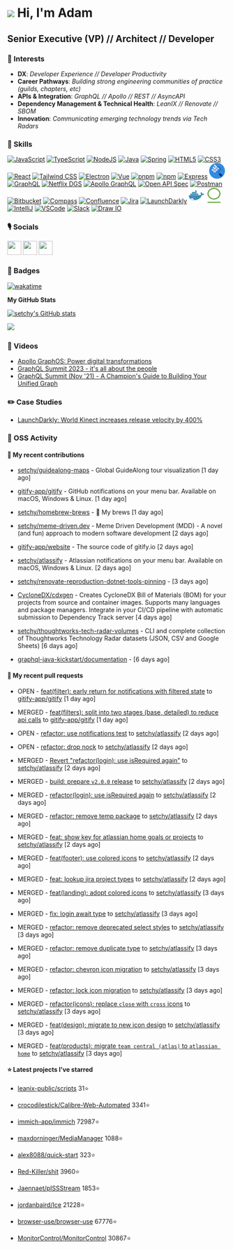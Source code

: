 ![](https://user-images.githubusercontent.com/18350557/176309783-0785949b-9127-417c-8b55-ab5a4333674e.gif) Hi, I'm Adam
============================================================================================================================

Senior Executive (VP) // Architect // Developer
-----------------------------------------------

### 🔭 Interests

- **DX**: *Developer Experience // Developer Productivity*
- **Career Pathways**: *Building strong engineering communities of practice (guilds, chapters, etc)*
- **APIs & Integration**: *GraphQL // Apollo // REST // AsyncAPI*
- **Dependency Management & Technical Health**: *LeanIX // Renovate // SBOM*
- **Innovation**: *Communicating emerging technology trends via Tech Radars*

### 💪 Skills

<p align="left">
  <a href="https://developer.mozilla.org/en-US/docs/Web/JavaScript" target="_blank" rel="noreferrer"><img src="https://raw.githubusercontent.com/danielcranney/readme-generator/main/public/icons/skills/javascript-colored.svg" width="36" height="36" alt="JavaScript" /></a>
  <a href="https://www.typescriptlang.org/" target="_blank" rel="noreferrer"><img src="https://raw.githubusercontent.com/danielcranney/readme-generator/main/public/icons/skills/typescript-colored.svg" width="36" height="36" alt="TypeScript" /></a>
  <a href="https://nodejs.org/en/" target="_blank" rel="noreferrer"><img src="https://raw.githubusercontent.com/danielcranney/readme-generator/main/public/icons/skills/nodejs-colored.svg" width="36" height="36" alt="NodeJS" /></a>
  <a href="https://www.oracle.com/java/" target="_blank" rel="noreferrer"><img src="https://raw.githubusercontent.com/danielcranney/readme-generator/main/public/icons/skills/java-colored.svg" width="36" height="36" alt="Java" /></a>
  <a href="https://spring.io/" target="_blank" rel="noreferrer"><img src="https://cdn.worldvectorlogo.com/logos/spring-3.svg" width="36" height="36" alt="Spring" /></a> 
  <a href="https://developer.mozilla.org/en-US/docs/Glossary/HTML5" target="_blank" rel="noreferrer"><img src="https://raw.githubusercontent.com/danielcranney/readme-generator/main/public/icons/skills/html5-colored.svg" width="36" height="36" alt="HTML5" /></a>
  <a href="https://www.w3.org/TR/CSS/#css" target="_blank" rel="noreferrer"><img src="https://raw.githubusercontent.com/danielcranney/readme-generator/main/public/icons/skills/css3-colored.svg" width="36" height="36" alt="CSS3" /></a>
  <a href="https://react.dev/" target="_blank" rel="noreferrer"><img src="https://cdn.worldvectorlogo.com/logos/react-2.svg" width="36" height="36" alt="React" /></a>
  <a href="https://tailwindcss.com/" target="_blank" rel="noreferrer"><img src="https://cdn.worldvectorlogo.com/logos/tailwind-css-2.svg" width="36" height="36" alt="Tailwind CSS" /></a>
  <a href="https://www.electronjs.org/" target="_blank" rel="noreferrer"><img src="https://cdn.worldvectorlogo.com/logos/electron-1.svg" width="36" height="36" alt="Electron" /></a>
  <a href="https://vuejs.org/" target="_blank" rel="noreferrer"><img src="https://cdn.worldvectorlogo.com/logos/vue-9.svg" width="36" height="36" alt="Vue" /></a>
  <a href="https://pnpm.io/" target="_blank" rel="noreferrer"><img src="https://encrypted-tbn0.gstatic.com/images?q=tbn:ANd9GcSGcwBnoTNg212cvEclMX-_qRw_P-_odFp3aafVal77Hg&s" width="36" height="36" alt="pnpm" /></a>
  <a href="https://www.npmjs.com/" target="_blank" rel="noreferrer"><img src="https://cdn.worldvectorlogo.com/logos/npm-square-red-1.svg" width="36" height="36" alt="npm" /></a>
  <a href="https://expressjs.com/" target="_blank" rel="noreferrer"><img src="https://raw.githubusercontent.com/danielcranney/readme-generator/main/public/icons/skills/express-colored.svg" width="36" height="36" alt="Express" /></a>
  <a href="https://docs.renovatebot.com/" target="_blank" rel="noreferrer"><img src="https://raw.githubusercontent.com/renovatebot/renovate/refs/heads/main/docs/usage/assets/images/logo.png" width="36" height="36" alt="Renovate" /></a>
  <a href="https://graphql.org/" target="_blank" rel="noreferrer"><img src="https://raw.githubusercontent.com/danielcranney/readme-generator/main/public/icons/skills/graphql-colored.svg" width="36" height="36" alt="GraphQL" /></a>
  <a href="https://netflix.github.io/dgs/" target="_blank" rel="noreferrer"><img src="https://raw.githubusercontent.com/Netflix/dgs/main/docs/images/dgs-framework-brand/Icon/dgs-icon--blue.svg" width="36" height="36" alt="Netflix DGS" /></a>
  <a href="https://apollographql.com/" target="_blank" rel="noreferrer"><img src="https://cdn.worldvectorlogo.com/logos/apollo-graphql-compact.svg" width="36" height="36" alt="Apollo GraphQL" /></a>
  <a href="https://swagger.io/specification/" target="_blank" rel="noreferrer"><img src="https://cdn.worldvectorlogo.com/logos/openapi-1.svg" width="36" height="36" alt="Open API Spec" /></a>
  <a href="https://www.postman.com//" target="_blank" rel="noreferrer"><img src="https://cdn.worldvectorlogo.com/logos/postman.svg" width="36" height="36" alt="Postman" /></a>
  <a href="https://www.atlassian.com/software/bitbucket" target="_blank" rel="noreferrer"><img src="https://cdn.worldvectorlogo.com/logos/bitbucket-icon.svg" width="36" height="36" alt="Bitbucket" /></a>
  <a href="https://www.atlassian.com/software/compass" target="_blank" rel="noreferrer"><img src="https://cdn.worldvectorlogo.com/logos/atlassian-compass-1.svg" width="36" height="36" alt="Compass" /></a>
  <a href="https://www.atlassian.com/software/confluence" target="_blank" rel="noreferrer"><img src="https://cdn.worldvectorlogo.com/logos/confluence-1.svg" width="36" height="36" alt="Confluence" /></a>
  <a href="https://www.atlassian.com/software/jira" target="_blank" rel="noreferrer"><img src="https://cdn.worldvectorlogo.com/logos/jira-1.svg" width="36" height="36" alt="Jira" /></a>
  <a href="https://launchdarkly.com/" target="_blank" rel="noreferrer"><img src="https://cdn.worldvectorlogo.com/logos/launchdarkly-2.svg" width="36" height="36" alt="LaunchDarkly" /></a>
  <a href="https://docker.com/" target="_blank" rel="noreferrer"><img src="https://raw.githubusercontent.com/nx211/homer-icons/master/png/docker.png" width="36" height="36" alt="Docker" /></a>
  <a href="https://jfrog.com/artifactory/" target="_blank" rel="noreferrer"><img src="https://raw.githubusercontent.com/nx211/homer-icons/master/png/artifactory.png" width="36" height="36" alt="Artifactory" /></a>
  <a href="https://www.jetbrains.com/idea/" target="_blank" rel="noreferrer"><img src="https://cdn.worldvectorlogo.com/logos/intellij-idea-1.svg" width="36" height="36" alt="IntelliJ" /></a>
  <a href="https://code.visualstudio.com/" target="_blank" rel="noreferrer"><img src="https://cdn.worldvectorlogo.com/logos/visual-studio-code-1.svg" width="36" height="36" alt="VSCode" /></a>
  <a href="https://slack.com/" target="_blank" rel="noreferrer"><img src="https://cdn.worldvectorlogo.com/logos/slack-new-logo.svg" width="36" height="36" alt="Slack" /></a>
  <a href="https://drawio-app.com/" target="_blank" rel="noreferrer"><img src="https://cdn.worldvectorlogo.com/logos/draw-io.svg" width="36" height="36" alt="Draw IO" /></a>
</p>

                      

### 🎙️ Socials
                  
<p align="left">
  <a href="https://www.github.com/setchy" target="_blank" rel="noreferrer"><img src="https://raw.githubusercontent.com/danielcranney/readme-generator/main/public/icons/socials/github.svg" width="32" height="32" /></a>
  <a href="https://www.linkedin.com/in/adamsetch" target="_blank" rel="noreferrer"><img src="https://raw.githubusercontent.com/danielcranney/readme-generator/main/public/icons/socials/linkedin.svg" width="32" height="32" /></a>
  <a href="https://www.twitter.com/setchy87" target="_blank" rel="noreferrer"><img src="https://raw.githubusercontent.com/danielcranney/readme-generator/main/public/icons/socials/twitter.svg" width="32" height="32" /></a>
</p>

### 📛 Badges

[![wakatime](https://wakatime.com/badge/user/2b948ae2-4be1-4020-8a57-7de60b53fe1d.svg)](https://wakatime.com/@2b948ae2-4be1-4020-8a57-7de60b53fe1d)

<b>My GitHub Stats</b>

<a href="http://www.github.com/setchy"><img src="https://github-readme-stats.vercel.app/api?username=setchy&show_icons=true&hide=&count_private=true&title_color=0891b2&text_color=ffffff&icon_color=0891b2&bg_color=1c1917&hide_border=true&show_icons=true" alt="setchy's GitHub stats" /></a>

<a href="http://www.github.com/setchy"><img src="https://github-readme-streak-stats.herokuapp.com/?user=setchy&stroke=ffffff&background=1c1917&ring=0891b2&fire=0891b2&currStreakNum=ffffff&currStreakLabel=0891b2&sideNums=ffffff&sideLabels=ffffff&dates=ffffff&hide_border=true" /></a>

### 📼 Videos

- [Apollo GraphOS: Power digital transformations](https://www.apollographql.com/enterprise?wvideo=4fu2lsjssc)
- [GraphQL Summit 2023 - it's all about the people](https://www.youtube.com/watch?v=090IWEcHbJc)
- [GraphQL Summit (Nov '21) - A Champion's Guide to Building Your Unified Graph](https://www.apollographql.com/events/roundtable/graphql-summit-november-2021/a-champions-guide-to-building-your-unified-graph)

### ✏️ Case Studies

- [LaunchDarkly: World Kinect increases release velocity by 400%](https://launchdarkly.com/case-studies/world-kinect/)

### 🎯 OSS Activity
#### 🚀 My recent contributions



- [setchy/guidealong-maps](https://github.com/setchy/guidealong-maps) - Global GuideAlong tour visualization [1 day ago]

- [gitify-app/gitify](https://github.com/gitify-app/gitify) - GitHub notifications on your menu bar. Available on macOS, Windows &amp; Linux. [1 day ago]

- [setchy/homebrew-brews](https://github.com/setchy/homebrew-brews) - 🍻 My brews [1 day ago]

- [setchy/meme-driven.dev](https://github.com/setchy/meme-driven.dev) - Meme Driven Development (MDD) - A novel (and fun) approach to modern software development [2 days ago]

- [gitify-app/website](https://github.com/gitify-app/website) - The source code of gitify.io [2 days ago]

- [setchy/atlassify](https://github.com/setchy/atlassify) - Atlassian notifications on your menu bar. Available on macOS, Windows &amp; Linux.  [2 days ago]

- [setchy/renovate-reproduction-dotnet-tools-pinning](https://github.com/setchy/renovate-reproduction-dotnet-tools-pinning) -  [3 days ago]

- [CycloneDX/cdxgen](https://github.com/CycloneDX/cdxgen) - Creates CycloneDX Bill of Materials (BOM) for your projects from source and container images. Supports many languages and package managers. Integrate in your CI/CD pipeline with automatic submission to Dependency Track server [4 days ago]

- [setchy/thoughtworks-tech-radar-volumes](https://github.com/setchy/thoughtworks-tech-radar-volumes) - CLI and complete collection of Thoughtworks Technology Radar datasets (JSON, CSV and Google Sheets) [6 days ago]

- [graphql-java-kickstart/documentation](https://github.com/graphql-java-kickstart/documentation) -  [6 days ago]

#### 🎉 My recent pull requests



- OPEN - [feat(filter): early return for notifications with filtered state](https://github.com/gitify-app/gitify/pull/2158) to [gitify-app/gitify](https://github.com/gitify-app/gitify) [1 day ago]

- MERGED - [feat(filters): split into two stages (base, detailed) to reduce api calls](https://github.com/gitify-app/gitify/pull/2156) to [gitify-app/gitify](https://github.com/gitify-app/gitify) [1 day ago]

- OPEN - [refactor: use notifications test](https://github.com/setchy/atlassify/pull/1371) to [setchy/atlassify](https://github.com/setchy/atlassify) [2 days ago]

- OPEN - [refactor: drop nock](https://github.com/setchy/atlassify/pull/1370) to [setchy/atlassify](https://github.com/setchy/atlassify) [2 days ago]

- MERGED - [Revert &#34;refactor(login): use isRequired again&#34;](https://github.com/setchy/atlassify/pull/1369) to [setchy/atlassify](https://github.com/setchy/atlassify) [2 days ago]

- MERGED - [build: prepare `v2.0.0` release](https://github.com/setchy/atlassify/pull/1368) to [setchy/atlassify](https://github.com/setchy/atlassify) [2 days ago]

- MERGED - [refactor(login): use isRequired again](https://github.com/setchy/atlassify/pull/1367) to [setchy/atlassify](https://github.com/setchy/atlassify) [2 days ago]

- MERGED - [refactor: remove temp package](https://github.com/setchy/atlassify/pull/1360) to [setchy/atlassify](https://github.com/setchy/atlassify) [2 days ago]

- MERGED - [feat: show key for atlassian home goals or projects](https://github.com/setchy/atlassify/pull/1359) to [setchy/atlassify](https://github.com/setchy/atlassify) [2 days ago]

- MERGED - [feat(footer): use colored icons](https://github.com/setchy/atlassify/pull/1358) to [setchy/atlassify](https://github.com/setchy/atlassify) [2 days ago]

- MERGED - [feat: lookup jira project types](https://github.com/setchy/atlassify/pull/1357) to [setchy/atlassify](https://github.com/setchy/atlassify) [2 days ago]

- MERGED - [feat(landing): adopt colored icons](https://github.com/setchy/atlassify/pull/1356) to [setchy/atlassify](https://github.com/setchy/atlassify) [3 days ago]

- MERGED - [fix: login await type](https://github.com/setchy/atlassify/pull/1355) to [setchy/atlassify](https://github.com/setchy/atlassify) [3 days ago]

- MERGED - [refactor: remove deprecated select styles](https://github.com/setchy/atlassify/pull/1354) to [setchy/atlassify](https://github.com/setchy/atlassify) [3 days ago]

- MERGED - [refactor: remove duplicate type](https://github.com/setchy/atlassify/pull/1353) to [setchy/atlassify](https://github.com/setchy/atlassify) [3 days ago]

- MERGED - [refactor: chevron icon migration](https://github.com/setchy/atlassify/pull/1352) to [setchy/atlassify](https://github.com/setchy/atlassify) [3 days ago]

- MERGED - [refactor: lock icon migration](https://github.com/setchy/atlassify/pull/1351) to [setchy/atlassify](https://github.com/setchy/atlassify) [3 days ago]

- MERGED - [refactor(icons): replace `close` with `cross` icons](https://github.com/setchy/atlassify/pull/1350) to [setchy/atlassify](https://github.com/setchy/atlassify) [3 days ago]

- MERGED - [feat(design): migrate to new icon design](https://github.com/setchy/atlassify/pull/1348) to [setchy/atlassify](https://github.com/setchy/atlassify) [3 days ago]

- MERGED - [feat(products): migrate `team central (atlas)` to `atlassian home`](https://github.com/setchy/atlassify/pull/1347) to [setchy/atlassify](https://github.com/setchy/atlassify) [3 days ago]

#### ⭐ Latest projects I've starred



- [leanix-public/scripts](https://github.com/leanix-public/scripts) 31⭐

- [crocodilestick/Calibre-Web-Automated](https://github.com/crocodilestick/Calibre-Web-Automated) 3341⭐

- [immich-app/immich](https://github.com/immich-app/immich) 72987⭐

- [maxdorninger/MediaManager](https://github.com/maxdorninger/MediaManager) 1088⭐

- [alex8088/quick-start](https://github.com/alex8088/quick-start) 323⭐

- [Red-Killer/shit](https://github.com/Red-Killer/shit) 3960⭐

- [Jaennaet/pISSStream](https://github.com/Jaennaet/pISSStream) 1853⭐

- [jordanbaird/Ice](https://github.com/jordanbaird/Ice) 21228⭐

- [browser-use/browser-use](https://github.com/browser-use/browser-use) 67776⭐

- [MonitorControl/MonitorControl](https://github.com/MonitorControl/MonitorControl) 30867⭐


